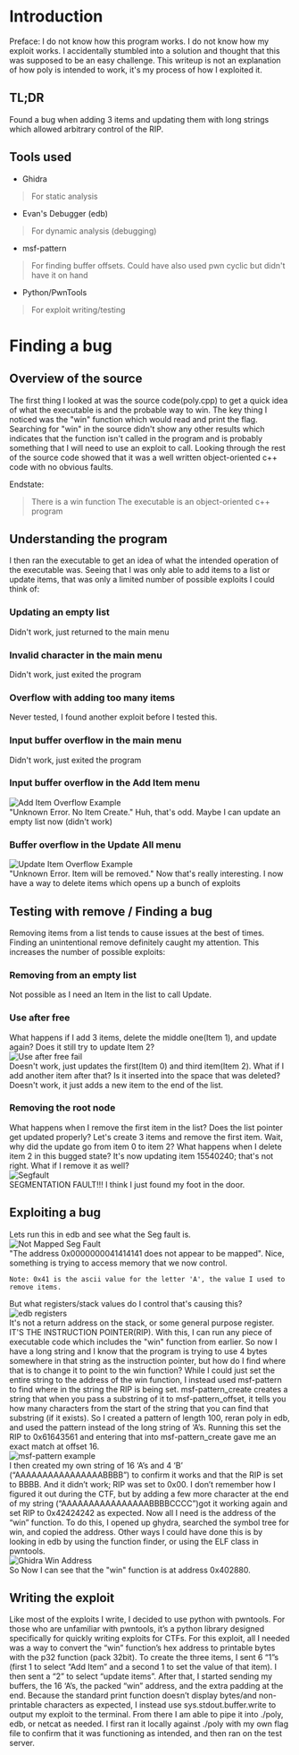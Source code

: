# Introduction
Preface: I do not know how this program works. I do not know how my exploit works. I accidentally stumbled into a solution and thought that this was supposed to be an easy challenge.
This writeup is not an explanation of how poly is intended to work, it's my process of how I exploited it. 

## TL;DR
Found a bug when adding 3 items and updating them with long strings which allowed arbitrary control of the RIP. 
 
## Tools used
 - Ghidra
> For static analysis
 - Evan's Debugger (edb)
> For dynamic analysis (debugging)
 - msf-pattern
> For finding buffer offsets.
> Could have also used pwn cyclic but didn't have it on hand
 - Python/PwnTools
> For exploit writing/testing

# Finding a bug
## Overview of the source
The first thing I looked at was the source code(poly.cpp) to get a quick idea of what the executable is and the probable way to win.
The key thing I noticed was the "win" function which would read and print the flag.
Searching for "win" in the source didn't show any other results which indicates that the function isn't called in the program and is probably something that I will need to use an exploit to call.
Looking through the rest of the source code showed that it was a well written object-oriented c++ code with no obvious faults.
 
Endstate:
> There is a win function
> The executable is an object-oriented c++ program
 
## Understanding the program
I then ran the executable to get an idea of what the intended operation of the executable was.
Seeing that I was only able to add items to a list or update items, that was only a limited number of possible exploits I could think of:
### Updating an empty list
Didn't work, just returned to the main menu
### Invalid character in the main menu
Didn't work, just exited the program
### Overflow with adding too many items
Never tested, I found another exploit before I tested this.
### Input buffer overflow in the main menu
Didn't work, just exited the program
### Input buffer overflow in the Add Item menu
![Add Item Overflow Example](screenshots/AddOverflow.PNG)
<br/>
"Unknown Error. No Item Create." Huh, that's odd. Maybe I can update an empty list now (didn't work)
### Buffer overflow in the Update All menu
![Update Item Overflow Example](screenshots/UpdateOverflow.PNG)
<br/>
"Unknown Error. Item will be removed." Now that's really interesting. I now have a way to delete items which opens up a bunch of exploits
 
## Testing with remove / Finding a bug
Removing items from a list tends to cause issues at the best of times. Finding an unintentional remove definitely caught my attention. This increases the number of possible exploits:
### Removing from an empty list
Not possible as I need an Item in the list to call Update.
### Use after free
What happens if I add 3 items, delete the middle one(Item 1), and update again? Does it still try to update Item 2?
<br/>
![Use after free fail](screenshots/UseAfterFree.PNG)
<br/>
Doesn't work, just updates the first(Item 0) and third item(Item 2).
What if I add another item after that? Is it inserted into the space that was deleted? Doesn't work, it just adds a new item to the end of the list.
 
### Removing the root node
What happens when I remove the first item in the list? Does the list pointer get updated properly? Let's create 3 items and remove the first item. Wait, why did the update go from item 0 to item 2? What happens when I delete item 2 in this bugged state? It's now updating item 15540240; that's not right. What if I remove it as well?
<br/>
![Segfault](screenshots/Segfault.PNG)
<br/>
SEGMENTATION FAULT!!! I think I just found my foot in the door.
 
## Exploiting a bug
Lets run this in edb and see what the Seg fault is.
<br/>
![Not Mapped Seg Fault](screenshots/edbNotMapped.PNG)
<br/>
"The address 0x0000000041414141 does not appear to be mapped". Nice, something is trying to access memory that we now control.
```
Note: 0x41 is the ascii value for the letter 'A', the value I used to remove items.
```
But what registers/stack values do I control that's causing this? 
<br/>
![edb registers](screenshots/edbRegsAndStack.PNG)
<br/>
It's not a return address on the stack, or some general purpose register. IT'S THE INSTRUCTION POINTER(RIP). With this, I can run any piece of executable code which includes the "win" function from earlier.
So now I have a long string and I know that the program is trying to use 4 bytes somewhere in that string as the instruction pointer, but how do I find where that is to change it to point to the win function? While I could just set the entire string to the address of the win function, I instead used msf-pattern to find where in the string the RIP is being set. msf-pattern_create creates a string that when you pass a substring of it to msf-pattern_offset, it tells you how many characters from the start of the string that you can find that substring (if it exists). So I created a pattern of length 100, reran poly in edb, and used the pattern instead of the long string of ‘A’s. Running this set the RIP to 0x61643561 and entering that into msf-pattern_create gave me an exact match at offset 16.
<br/>
![msf-pattern example](screenshots/msf-pattern.PNG)
<br/>
I then created my own string of 16 ‘A’s and 4 ‘B’ (“AAAAAAAAAAAAAAAABBBB”) to confirm it works and that the RIP is set to BBBB. And it didn’t work; RIP was set to 0x00. I don’t remember how I figured it out during the CTF, but by adding a few more character at the end of my string (“AAAAAAAAAAAAAAAABBBBCCCC”)got it working again and set RIP to 0x42424242 as expected. 
Now all I need is the address of the “win” function. To do this, I opened up ghydra, searched the symbol tree for win, and copied the address. Other ways I could have done this is by looking in edb by using the function finder, or using the ELF class in pwntools.
<br/>
![Ghidra Win Address](screenshots/GhidraWinAddr.PNG)
<br/>
So Now I can see that the "win" function is at address 0x402880.
## Writing the exploit
Like most of the exploits I write, I decided to use python with pwntools. For those who are unfamiliar with pwntools, it’s a python library designed specifically for quickly writing exploits for CTFs. For this exploit, all I needed was a way to convert the “win” function’s hex address to printable bytes with the p32 function (pack 32bit). To create the three items, I sent 6 “1”s (first 1 to select “Add Item” and a second 1 to set the value of that item). I then sent a “2” to select “update items”. After that, I started sending my buffers, the 16 ‘A’s, the packed “win” address, and the extra padding at the end. Because the standard print function doesn’t display bytes/and non-printable characters as expected, I instead use sys.stdout.buffer.write to output my exploit to the terminal. From there I am able to pipe it into ./poly, edb, or netcat as needed. I first ran it locally against ./poly with my own flag file to confirm that it was functioning as intended, and then ran on the test server.
 
